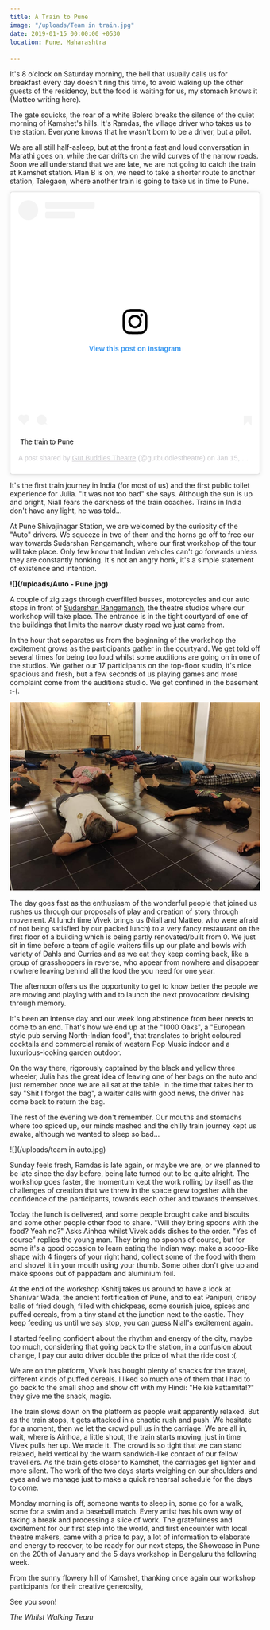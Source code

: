 ```yaml
---
title: A Train to Pune
image: "/uploads/Team in train.jpg"
date: 2019-01-15 00:00:00 +0530
location: Pune, Maharashtra

---
```

It's 8 o'clock on Saturday morning, the bell that usually calls us for breakfast every day doesn't ring this time, to avoid waking up the other guests of the residency, but the food is waiting for us, my stomach knows it (Matteo writing here).

The gate squicks, the roar of a white Bolero breaks the silence of the quiet morning of Kamshet's hills. It's Ramdas, the village driver who takes us to the station. Everyone knows that he wasn't born to be a driver, but a pilot.

We are all still half-asleep, but at the front a fast and loud conversation in Marathi goes on, while the car drifts on the wild curves of the narrow roads. Soon we all understand that we are late, we are not going to catch the train at Kamshet station. Plan B is on, we need to take a shorter route to another station, Talegaon, where another train is going to take us in time to Pune.

<blockquote class="instagram-media" data-instgrm-captioned data-instgrm-permalink="https://www.instagram.com/p/BspVOC5n9C7/?utm_source=ig_embed&amp;utm_medium=loading" data-instgrm-version="12" style=" background:#FFF; border:0; border-radius:3px; box-shadow:0 0 1px 0 rgba(0,0,0,0.5),0 1px 10px 0 rgba(0,0,0,0.15); margin: 1px; max-width:540px; min-width:326px; padding:0; width:99.375%; width:-webkit-calc(100% - 2px); width:calc(100% - 2px);"><div style="padding:16px;"> <a href="https://www.instagram.com/p/BspVOC5n9C7/?utm_source=ig_embed&amp;utm_medium=loading" style=" background:#FFFFFF; line-height:0; padding:0 0; text-align:center; text-decoration:none; width:100%;" target="_blank"> <div style=" display: flex; flex-direction: row; align-items: center;"> <div style="background-color: #F4F4F4; border-radius: 50%; flex-grow: 0; height: 40px; margin-right: 14px; width: 40px;"></div> <div style="display: flex; flex-direction: column; flex-grow: 1; justify-content: center;"> <div style=" background-color: #F4F4F4; border-radius: 4px; flex-grow: 0; height: 14px; margin-bottom: 6px; width: 100px;"></div> <div style=" background-color: #F4F4F4; border-radius: 4px; flex-grow: 0; height: 14px; width: 60px;"></div></div></div><div style="padding: 19% 0;"></div><div style="display:block; height:50px; margin:0 auto 12px; width:50px;"><svg width="50px" height="50px" viewBox="0 0 60 60" version="1.1" xmlns="https://www.w3.org/2000/svg" xmlns:xlink="https://www.w3.org/1999/xlink"><g stroke="none" stroke-width="1" fill="none" fill-rule="evenodd"><g transform="translate(-511.000000, -20.000000)" fill="#000000"><g><path d="M556.869,30.41 C554.814,30.41 553.148,32.076 553.148,34.131 C553.148,36.186 554.814,37.852 556.869,37.852 C558.924,37.852 560.59,36.186 560.59,34.131 C560.59,32.076 558.924,30.41 556.869,30.41 M541,60.657 C535.114,60.657 530.342,55.887 530.342,50 C530.342,44.114 535.114,39.342 541,39.342 C546.887,39.342 551.658,44.114 551.658,50 C551.658,55.887 546.887,60.657 541,60.657 M541,33.886 C532.1,33.886 524.886,41.1 524.886,50 C524.886,58.899 532.1,66.113 541,66.113 C549.9,66.113 557.115,58.899 557.115,50 C557.115,41.1 549.9,33.886 541,33.886 M565.378,62.101 C565.244,65.022 564.756,66.606 564.346,67.663 C563.803,69.06 563.154,70.057 562.106,71.106 C561.058,72.155 560.06,72.803 558.662,73.347 C557.607,73.757 556.021,74.244 553.102,74.378 C549.944,74.521 548.997,74.552 541,74.552 C533.003,74.552 532.056,74.521 528.898,74.378 C525.979,74.244 524.393,73.757 523.338,73.347 C521.94,72.803 520.942,72.155 519.894,71.106 C518.846,70.057 518.197,69.06 517.654,67.663 C517.244,66.606 516.755,65.022 516.623,62.101 C516.479,58.943 516.448,57.996 516.448,50 C516.448,42.003 516.479,41.056 516.623,37.899 C516.755,34.978 517.244,33.391 517.654,32.338 C518.197,30.938 518.846,29.942 519.894,28.894 C520.942,27.846 521.94,27.196 523.338,26.654 C524.393,26.244 525.979,25.756 528.898,25.623 C532.057,25.479 533.004,25.448 541,25.448 C548.997,25.448 549.943,25.479 553.102,25.623 C556.021,25.756 557.607,26.244 558.662,26.654 C560.06,27.196 561.058,27.846 562.106,28.894 C563.154,29.942 563.803,30.938 564.346,32.338 C564.756,33.391 565.244,34.978 565.378,37.899 C565.522,41.056 565.552,42.003 565.552,50 C565.552,57.996 565.522,58.943 565.378,62.101 M570.82,37.631 C570.674,34.438 570.167,32.258 569.425,30.349 C568.659,28.377 567.633,26.702 565.965,25.035 C564.297,23.368 562.623,22.342 560.652,21.575 C558.743,20.834 556.562,20.326 553.369,20.18 C550.169,20.033 549.148,20 541,20 C532.853,20 531.831,20.033 528.631,20.18 C525.438,20.326 523.257,20.834 521.349,21.575 C519.376,22.342 517.703,23.368 516.035,25.035 C514.368,26.702 513.342,28.377 512.574,30.349 C511.834,32.258 511.326,34.438 511.181,37.631 C511.035,40.831 511,41.851 511,50 C511,58.147 511.035,59.17 511.181,62.369 C511.326,65.562 511.834,67.743 512.574,69.651 C513.342,71.625 514.368,73.296 516.035,74.965 C517.703,76.634 519.376,77.658 521.349,78.425 C523.257,79.167 525.438,79.673 528.631,79.82 C531.831,79.965 532.853,80.001 541,80.001 C549.148,80.001 550.169,79.965 553.369,79.82 C556.562,79.673 558.743,79.167 560.652,78.425 C562.623,77.658 564.297,76.634 565.965,74.965 C567.633,73.296 568.659,71.625 569.425,69.651 C570.167,67.743 570.674,65.562 570.82,62.369 C570.966,59.17 571,58.147 571,50 C571,41.851 570.966,40.831 570.82,37.631"></path></g></g></g></svg></div><div style="padding-top: 8px;"> <div style=" color:#3897f0; font-family:Arial,sans-serif; font-size:14px; font-style:normal; font-weight:550; line-height:18px;"> View this post on Instagram</div></div><div style="padding: 12.5% 0;"></div> <div style="display: flex; flex-direction: row; margin-bottom: 14px; align-items: center;"><div> <div style="background-color: #F4F4F4; border-radius: 50%; height: 12.5px; width: 12.5px; transform: translateX(0px) translateY(7px);"></div> <div style="background-color: #F4F4F4; height: 12.5px; transform: rotate(-45deg) translateX(3px) translateY(1px); width: 12.5px; flex-grow: 0; margin-right: 14px; margin-left: 2px;"></div> <div style="background-color: #F4F4F4; border-radius: 50%; height: 12.5px; width: 12.5px; transform: translateX(9px) translateY(-18px);"></div></div><div style="margin-left: 8px;"> <div style=" background-color: #F4F4F4; border-radius: 50%; flex-grow: 0; height: 20px; width: 20px;"></div> <div style=" width: 0; height: 0; border-top: 2px solid transparent; border-left: 6px solid #f4f4f4; border-bottom: 2px solid transparent; transform: translateX(16px) translateY(-4px) rotate(30deg)"></div></div><div style="margin-left: auto;"> <div style=" width: 0px; border-top: 8px solid #F4F4F4; border-right: 8px solid transparent; transform: translateY(16px);"></div> <div style=" background-color: #F4F4F4; flex-grow: 0; height: 12px; width: 16px; transform: translateY(-4px);"></div> <div style=" width: 0; height: 0; border-top: 8px solid #F4F4F4; border-left: 8px solid transparent; transform: translateY(-4px) translateX(8px);"></div></div></div></a> <p style=" margin:8px 0 0 0; padding:0 4px;"> <a href="https://www.instagram.com/p/BspVOC5n9C7/?utm_source=ig_embed&amp;utm_medium=loading" style=" color:#000; font-family:Arial,sans-serif; font-size:14px; font-style:normal; font-weight:normal; line-height:17px; text-decoration:none; word-wrap:break-word;" target="_blank">The train to Pune</a></p> <p style=" color:#c9c8cd; font-family:Arial,sans-serif; font-size:14px; line-height:17px; margin-bottom:0; margin-top:8px; overflow:hidden; padding:8px 0 7px; text-align:center; text-overflow:ellipsis; white-space:nowrap;">A post shared by <a href="https://www.instagram.com/gutbuddiestheatre/?utm_source=ig_embed&amp;utm_medium=loading" style=" color:#c9c8cd; font-family:Arial,sans-serif; font-size:14px; font-style:normal; font-weight:normal; line-height:17px;" target="_blank"> Gut Buddies Theatre</a> (@gutbuddiestheatre) on <time style=" font-family:Arial,sans-serif; font-size:14px; line-height:17px;" datetime="2019-01-15T08:36:15+00:00">Jan 15, 2019 at 12:36am PST</time></p></div></blockquote> <script async src="//www.instagram.com/embed.js"></script>

It's the first train journey in India (for most of us) and the first public toilet experience for Julia. "It was not too bad" she says. Although the sun is up and bright, Niall fears the darkness of the train coaches. Trains in India don't have any light, he was told...

At Pune Shivajinagar Station, we are welcomed by the curiosity of the "Auto" drivers. We squeeze in two of them and the horns go off to free our way towards Sudarshan Rangamanch, where our first workshop of the tour will take place. Only few know that Indian vehicles can't go forwards unless they are constantly honking. It's not an angry honk, it's a simple statement of existence and intention.

**![](/uploads/Auto - Pune.jpg)**

A couple of zig zags through overfilled busses, motorcycles and our auto stops in front of [Sudarshan Rangamanch](https://www.facebook.com/MCCsudarshan/), the theatre studios where our workshop will take place. The entrance is in the tight courtyard of one of the buildings that limits the narrow dusty road we just came from.

In the hour that separates us from the beginning of the workshop the excitement grows as the participants gather in the courtyard. We get told off several times for being too loud whilst some auditions are going on in one of the studios. We gather our 17 participants on the top-floor studio, it's nice spacious and fresh, but a few seconds of us playing games and more complaint come from the auditions studio. We get confined in the basement :-(.

**![](/uploads/49762972_2308583649398167_6895240221844045824_n.jpg)**

The day goes fast as the enthusiasm of the wonderful people that joined us rushes us through our proposals of play and creation of story through movement. At lunch time Vivek brings us (Niall and Matteo, who were afraid of not being satisfied by our packed lunch) to a very fancy restaurant on the first floor of a building which is being partly renovated/built from 0. We just sit in time before a team of agile waiters fills up our plate and bowls with variety of Dahls and Curries and as we eat they keep coming back, like a group of grasshoppers in reverse, who appear from nowhere and disappear nowhere leaving behind all the food the you need for one year.

The afternoon offers us the opportunity to get to know better the people we are moving and playing with and to launch the next provocation: devising through memory.

It's been an intense day and our week long abstinence from beer needs to come to an end. That's how we end up at the "1000 Oaks", a "European style pub serving North-Indian food", that translates to bright coloured cocktails and commercial remix of western Pop Music indoor and a luxurious-looking garden outdoor.

On the way there, rigorously captained by the black and yellow three wheeler, Julia has the great idea of leaving one of her bags on the auto and just remember once we are all sat at the table. In the time that takes her to say "Shit I forgot the bag", a waiter calls with good news, the driver has come back to return the bag.

The rest of the evening we don't remember. Our mouths and stomachs where too spiced up, our minds mashed and the chilly train journey kept us awake, although we wanted to sleep so bad...

![](/uploads/team in auto.jpg)

Sunday feels fresh, Ramdas is late again, or maybe we are, or we planned to be late since the day before, being late turned out to be quite alright. The workshop goes faster, the momentum kept the work rolling by itself as the challenges of creation that we threw in the space grew together with the confidence of the participants, towards each other and towards themselves.

Today the lunch is delivered, and some people brought cake and biscuits and some other people other food to share. "Will they bring spoons with the food? Yeah no?" Asks Ainhoa whilst Vivek adds dishes to the order. "Yes of course" replies the young man. They bring no spoons of course, but for some it's a good occasion to learn eating the Indian way: make a scoop-like shape with 4 fingers of your right hand, collect some of the food with them and shovel it in your mouth using your thumb. Some other don't give up and make spoons out of pappadam and aluminium foil.

At the end of the workshop Kshitij takes us around to have a look at Shanivar Wada, the ancient fortification of Pune, and to eat Panipuri, crispy balls of fried dough, filled with chickpeas, some sourish juice, spices and puffed cereals, from a tiny stand at the junction next to the castle. They keep feeding us until we say stop, you can guess Niall's excitement again.

I started feeling confident about the rhythm and energy of the city, maybe too much, considering that going back to the station, in a confusion about change, I pay our auto driver double the price of what the ride cost :(.

We are on the platform, Vivek has bought plenty of snacks for the travel, different kinds of puffed cereals. I liked so much one of them that I had to go back to the small shop and show off with my Hindi: "He kiè kattamita!?" they give me the snack, magic.

The train slows down on the platform as people wait apparently relaxed. But as the train stops, it gets attacked in a chaotic rush and push. We hesitate for a moment, then we let the crowd pull us in the carriage. We are all in, wait, where is Ainhoa, a little shout, the train starts moving, just in time Vivek pulls her up. We made it. The crowd is so tight that we can stand relaxed, held vertical by the warm sandwich-like contact of our fellow travellers. As the train gets closer to Kamshet, the carriages get lighter and more silent. The work of the two days starts weighing on our shoulders and eyes and we manage just to make a quick rehearsal schedule for the days to come.

Monday morning is off, someone wants to sleep in, some go for a walk, some for a swim and a baseball match. Every artist has his own way of taking a break and processing a slice of work. The gratefulness and excitement for our first step into the world, and first encounter with local theatre makers, came with a price to pay, a lot of information to elaborate and energy to recover, to be ready for our next steps, the Showcase in Pune on the 20th of January and the 5 days workshop in Bengaluru the following week.

From the sunny flowery hill of Kamshet, thanking once again our workshop participants for their creative generosity,

See you soon!

_The Whilst Walking Team_